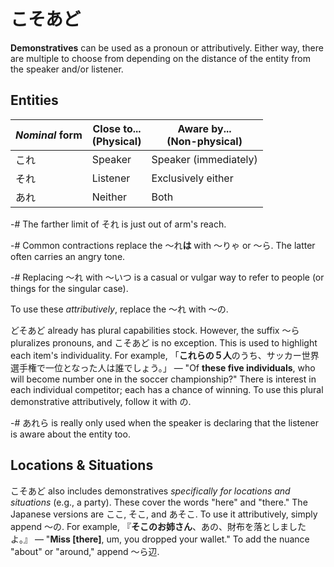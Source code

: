 # こそあど
**Demonstratives** can be used as a pronoun or attributively. Either way, there are multiple to choose from depending on the distance of the entity from the speaker and/or listener. 

## Entities
| *Nominal* form | Close to... <br> (Physical) | Aware by... <br> (Non-physical) |
| ------------ | --------------------------- | ------------------------------- |
| これ | Speaker | Speaker (immediately) | 
| それ | Listener | Exclusively either |
| あれ | Neither | Both |

-# The farther limit of それ is just out of arm's reach.

-# Common contractions replace the ～れ**は** with ～りゃ or ～ら. The latter often carries an angry tone.

-# Replacing ～れ with ～いつ is a casual or vulgar way to refer to people (or things for the singular case).

To use these *attributively*, replace the ～れ with ～の.

どそあど already has plural capabilities stock. However, the suffix ～ら pluralizes pronouns, and こそあど is no exception. This is used to highlight each item's individuality. For example, 「**これらの５人**のうち、サッカー世界選手権で一位となった人は誰でしょう。」 — "Of **these five individuals**, who will become number one in the soccer championship?" There is interest in each individual competitor; each has a chance of winning. To use this plural demonstrative attributively, follow it with の.

-# あれら is really only used when the speaker is declaring that the listener is aware about the entity too. 

## Locations & Situations
こそあど also includes demonstratives *specifically for locations and situations* (e.g., a party). These cover the words "here" and "there." The Japanese versions are ここ, そこ, and あそこ. To use it attributively, simply append ～の. For example, 『**そこのお姉さん**、あの、財布を落としましたよ。』 — "**Miss \[there\]**, um, you dropped your wallet." To add the nuance "about" or "around," append ～ら辺. 